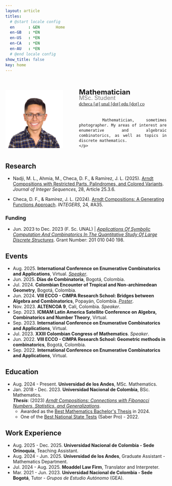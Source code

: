 ```yaml
---
layout: article
titles:
  # @start locale config
  en      : &EN       Home
  en-GB   : *EN
  en-US   : *EN
  en-CA   : *EN
  en-AU   : *EN
  # @end locale config
show_title: false
key: home
---
```


<div style="display: flex; flex-wrap: wrap; align-items: center; margin-top: 40px;">

  <div class="profile-image">
    <img src="assets/images/profile/profile.jpg" alt="Daniel" width="180" height="180" class="circle shadow">
  </div>
  <div class="profile-description">
    <p>
      <b style="font-size: 22px; line-height: 0.5;">Mathematician </b> <br>
      <span style="font-size: 18px; color: #808080; line-height: 0.5; font-weight: 400">MSc. Student <!-- &nbsp; | &nbsp; Graduate Assistant &nbsp; | &nbsp; Uniandes --> </span> <br>
      <a href="mailto:dcheca@unal.edu.co" style="font-family: 'Fira Code'; font-weight:500; font-size: 15px">dcheca [at] unal [dot] edu [dot] co</a>
      <div style="height: 5px;"></div>

      Mathematician, sometimes photographer. My areas of interest are enumerative and algebraic combinatorics, as well as topics in discrete mathematics.
    </p>
  </div>
</div>

## Research

- Nadji, M. L., Ahmia, M., Checa, D. F., & Ramírez, J. L. (2025). <a href="https://cs.uwaterloo.ca/journals/JIS/VOL28/Ramirez/ramirez19.pdf" target="_blank">Arndt Compositions with Restricted Parts, Palindromes, and Colored Variants</a>. *Journal of Integer Sequences*, 28, Article 25.3.6.

- Checa, D. F., & Ramírez, J. L. (2024). <a href="https://math.colgate.edu/~integers/y35/y35.pdf" target="_blank">Arndt Compositions: A Generating Functions Approach</a>. *INTEGERS*, 24, #A35.

### Funding

- Jun. 2023 to Dec. 2023 (F. Sc. UNAL) \| <a href="http://www.hermes.unal.edu.co/pages/Consultas/Proyecto.xhtml?idProyecto=57340" target="_blank"> *Applications Of Symbolic Computation And Combinatorics In The Quantitative Study Of Large Discrete Structures*</a>. Grant Number: 201 010 040 198.

## Events

- Aug. 2025. **International Conference on Enumerative Combinatorics and Applications**, Virtual. <a href="https://youtu.be/Nx5zMaFGThc" target="_blank">*Speaker*</a>.
- Jun. 2025. **Días de Combinatoria**, Bogotá, Colombia.
- Jul. 2024. **Colombian Encounter of Tropical and Non-archimedean Geometry**, Bogotá, Colombia.
- Jun. 2024. **VIII ECCO - CIMPA Research School: Bridges between Algebra and Combinatorics**, Popayán, Colombia. <a href="documents/ecco2024.pdf" target="_blank">*Poster*</a>.
- Nov. 2023. **ALTENCOA 9**, Cali, Colombia. *Speaker*.
- Sep. 2023. **ICMAM Latin America Satellite Conference on Algebra, Combinatorics and Number Theory**, Virtual.
- Sep. 2023. **International Conference on Enumerative Combinatorics and Applications**, Virtual.
- Jul. 2023. **XXIII Colombian Congress of Mathematics**. *Speaker*.
- Jun. 2022. **VIII ECCO - CIMPA Research School: Geometric methods in combinatorics**, Bogotá, Colombia.
- Sep. 2022. **International Conference on Enumerative Combinatorics and Applications**, Virtual.

## Education

- Aug. 2024 - Present. **Universidad de los Andes**, MSc. Mathematics.
- Jan. 2018 - Dec. 2023. **Universidad Nacional de Colombia**, BSc. Mathematics.<br>
  ***Thesis***: (2023) <a href="https://oeis.org/A000045/a000045_3.pdf" target="_blank">*Arndt Compositions: Connections with Fibonacci Numbers, Statistics, and Generalizations*</a>.
  - Awarded as the <a href="https://pregrado.unal.edu.co/media/pdf_docs/mejores_trabajos/Res_010__2024_VA.pdf" target="_blank">Best Mathematics Bachelor's Thesis</a> in 2024.
  - One of the <a href="https://www.acreditta.com/credential/1490ec10-df23-44e9-9b65-9c5ca85c21c5?utm_source=copy&resource_type=badge&resource=1490ec10-df23-44e9-9b65-9c5ca85c21c5" target="_blank">Best National State Tests</a> (Saber Pro) - 2022.

## Work Experience

- Aug. 2025 - Dec. 2025. **Universidad Nacional de Colombia - Sede Orinoquía**, Teaching Assistant.
- Aug. 2024 - Jun. 2025. **Universidad de los Andes**, Graduate Assistant - Mathematics Department.
- Jul. 2024 - Aug. 2025. **Moaddel Law Firm**, Translator and Interpreter.
- Mar. 2021 - Jun. 2023. **Universidad Nacional de Colombia - Sede Bogotá**, Tutor - *Grupos de Estudio Autónomo* (GEA).

<style>
/* General styles */
.profile-image {
  flex: 0 0 auto;
  text-align: center;
  position: relative;
  width: 180px;
  height: 180px;
  margin: 0 auto; /* Center alignment for smaller screens */
}

.profile-description {
  flex: 1;
  min-width: 250px;
  text-align: justify;
  margin-left: 50px;
  align-items: center;
}

.email-link {
  font-family: map-get($base, font-family-code);
}

/* Mobile-specific adjustments */
@media (max-width: 768px) {
  .profile-image {
    margin: 0 auto; /* Center the image */
    text-align: center;
  }

  .profile-description {
    margin-left: 0; /* Remove left margin for proper alignment */
    text-align: center; /* Optional: Center-align text */
  }
}
</style>
